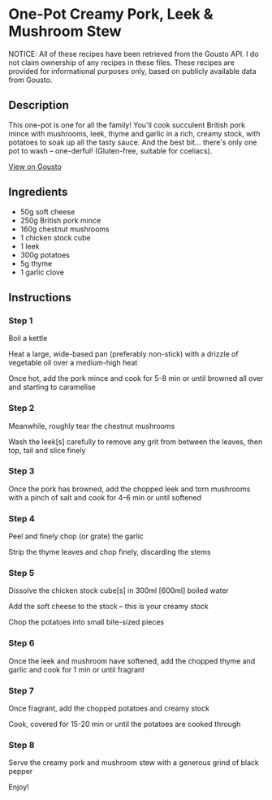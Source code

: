# One-Pot Creamy Pork, Leek & Mushroom Stew

NOTICE: All of these recipes have been retrieved from the Gousto API. I do not claim ownership of any recipes in these files. These recipes are provided for informational purposes only, based on publicly available data from Gousto.

## Description

This one-pot is one for all the family! You'll cook succulent British pork mince with mushrooms, leek, thyme and garlic in a rich, creamy stock, with potatoes to soak up all the tasty sauce. And the best bit... there's only one pot to wash – one-derful! (Gluten-free, suitable for coeliacs).

[View on Gousto](https://www.gousto.co.uk/recipes/cookbook/one-pot-creamy-pork-leek-mushroom-stew)

## Ingredients

- 50g soft cheese
- 250g British pork mince
- 160g chestnut mushrooms
- 1 chicken stock cube
- 1 leek
- 300g potatoes
- 5g thyme
- 1 garlic clove

## Instructions


### Step 1

Boil a kettle 


Heat a large, wide-based pan (preferably non-stick) with a drizzle of vegetable oil over a medium-high heat


Once hot, add the pork mince and cook for 5-8 min or until browned all over and starting to caramelise


### Step 2

Meanwhile, roughly tear the <span class="text-highlight">chestnut</span> mushrooms 


Wash the leek<span class="text-danger">[s]</span> carefully to remove any grit from between the leaves, then top, tail and slice finely


### Step 3

Once the pork has browned, add the chopped leek and torn mushrooms with a pinch of salt and cook for 4-6 min or until softened


### Step 4

Peel and finely chop (or grate) the garlic


Strip the thyme leaves and chop finely, discarding the stems


### Step 5

Dissolve the chicken stock cube<span class="text-danger">[s]</span> in 300ml <span class="text-danger">[600ml]</span> boiled water


Add the soft cheese to the stock – this is your creamy stock


Chop the potatoes into small bite-sized pieces


### Step 6

Once the leek and mushroom have softened, add the chopped thyme and garlic and cook for 1 min or until fragrant


### Step 7

Once fragrant, add the chopped potatoes and creamy stock


Cook, covered for 15-20 min or until the potatoes are cooked through

### Step 8

Serve the creamy pork and mushroom stew with a generous grind of black pepper


Enjoy!

